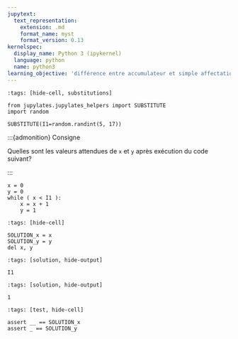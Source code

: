 ```yaml
---
jupytext:
  text_representation:
    extension: .md
    format_name: myst
    format_version: 0.13
kernelspec:
  display_name: Python 3 (ipykernel)
  language: python
  name: python3
learning_objective: 'différence entre accumulateur et simple affectation'
---
```


```{code-cell} ipython3
:tags: [hide-cell, substitutions]

from jupylates.jupylates_helpers import SUBSTITUTE
import random

SUBSTITUTE(I1=random.randint(5, 17))
```

:::{admonition} Consigne

Quelles sont les valeurs attendues de `x` et `y` après exécution du
code suivant?

:::

```{code-cell} ipython3
x = 0
y = 0
while ( x < I1 ):
    x = x + 1
    y = 1
```

```{code-cell} ipython3
:tags: [hide-cell]

SOLUTION_x = x
SOLUTION_y = y
del x, y
```

```{code-cell} ipython3
:tags: [solution, hide-output]

I1
```

```{code-cell} ipython3
:tags: [solution, hide-output]

1
```

```{code-cell} ipython3
:tags: [test, hide-cell]

assert __ == SOLUTION_x
assert _ == SOLUTION_y
```
